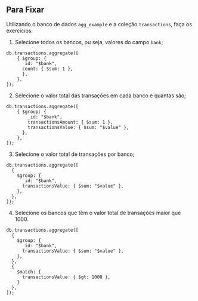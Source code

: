 ## Para Fixar

Utilizando o banco de dados `agg_example` e a coleção `transactions`, faça os exercícios:

1. Selecione todos os bancos, ou seja, valores do campo `bank`;

```
db.transactions.aggregate([
    { $group: {
      _id: "$bank",
      count: { $sum: 1 },
      },
    },
]);
```

2. Selecione o valor total das transações em cada banco e quantas são;

```
db.transactions.aggregate([
    { $group: {
        _id: "$bank",
        transactionsAmount: { $sum: 1 },
        transactionsValue: { $sum: "$value" },
      },
    },
]);
```

3. Selecione o valor total de transações por banco;

```
db.transactions.aggregate([
  {
    $group: {
      _id: "$bank",
      transactionsValue: { $sum: "$value" },
    },
  },
]);
```
4. Selecione os bancos que têm o valor total de transações maior que 1000.

```
db.transactions.aggregate([
  {
    $group: {
      _id: "$bank",
      transactionsValue: { $sum: "$value" },
    },
  },
  {
    $match: {
      transactionsValue: { $gt: 1000 },
    }
  },
]);
```


